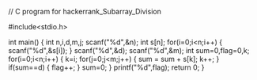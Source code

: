// C program for hackerrank_Subarray_Division

#include<stdio.h>

int main()
{
    int n,i,d,m,j;
    scanf("%d",&n);
    int s[n];
    for(i=0;i<n;i++)
    {
        scanf("%d",&s[i]);
    }
    scanf("%d",&d);
    scanf("%d",&m);
    int sum=0,flag=0,k;
        for(i=0;i<n;i++)
        {
            k=i;
            for(j=0;j<m;j++)
            {
                sum = sum + s[k];
                k++;
            }
            if(sum==d)
            {
                flag++;
            }
            sum=0;
        }
        printf("%d",flag);
        return 0;
}

